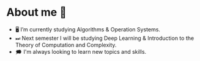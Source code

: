 # About me 🙂



- 🖥 I’m currently studying Algorithms & Operation Systems.
- ⏭ Next semester I will be studying Deep Learning & Introduction to the Theory of Computation and Complexity.
- 🗯 I'm always looking to learn new topics and skills.
